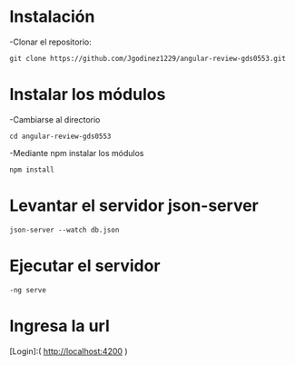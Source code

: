 # Instalación 
-Clonar el repositorio:  
```
git clone https://github.com/Jgodinez1229/angular-review-gds0553.git 
```

# Instalar los módulos
-Cambiarse al directorio
```
cd angular-review-gds0553
```
-Mediante npm instalar los módulos
```
npm install
```

# Levantar el servidor json-server
```
json-server --watch db.json
```

# Ejecutar el servidor
```
-ng serve 
```

# Ingresa la url 
[Login]:( <http://localhost:4200> )




